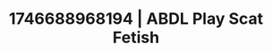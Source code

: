 ---
categories:
- Erotic surprise
- AI-generated
- Delirious pleasure
- Hands-on body
- Smudged makeup
- ASMR
- Flirty smirk
- Cosplay
image: /assets/images/1746688968194.jpg
layout: post
seo:
  description: Featured content with premium Scat Fetish, ABDL Play. HD images available.
  keywords: Scat Fetish, ABDL Play
  og_image: /assets/images/1746688968194.jpg
  schema_type: VisualArtwork
tags:
- ABDL Play
- '#1746688968194'
- Scat Fetish
title: 1746688968194 | ABDL Play Scat Fetish
---